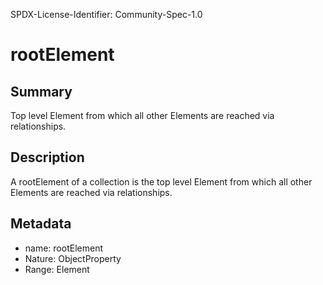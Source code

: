 SPDX-License-Identifier: Community-Spec-1.0

# rootElement

## Summary

Top level Element from which all other Elements are reached via relationships.

## Description

A rootElement of a collection is the top level Element from which all other Elements are reached via relationships.

## Metadata

- name: rootElement
- Nature: ObjectProperty
- Range: Element

